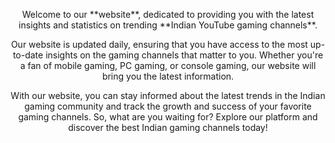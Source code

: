 <p style="text-align: center;">Welcome to our **website**, dedicated to providing you with the latest insights and statistics on trending **Indian YouTube gaming channels**.</p> 

<p style="text-align: center;">Our website is updated daily, ensuring that you have access to the most up-to-date insights on the gaming channels that matter to you. Whether you're a fan of mobile gaming, PC gaming, or console gaming, our website will bring you the latest information.</p> 

<p style="text-align: center;">With our website, you can stay informed about the latest trends in the Indian gaming community and track the growth and success of your favorite gaming channels. So, what are you waiting for? Explore our platform and discover the best Indian gaming channels today!</p>

